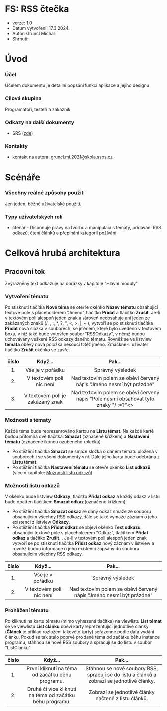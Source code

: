 # FS: RSS čtečka
- verze: 1.0
- Datum vytvoření: 17.3.2024.
- Autor: Gruncl Michal
- Shrnutí: 
  
# Úvod
### Účel
Účelem dokumentu je detailní popsání funkcí aplikace a jejího designu

### Cílová skupina
Programátoři, testeři a zákazník

### Odkazy na další dokumenty
- SRS ([zde](https://github.com/MikeTheFoxFromDream/RssReader/blob/main/SRS.md))

### Kontakty
- kontakt na autora: gruncl.mi.2021@skola.ssps.cz

# Scénáře
### Všechny reálné způsoby použití
Jen jeden, běžné uživatelské použití.

### Typy uživatelských rolí
- čtenář - Disponuje právy na tvorbu a manipulaci s tématy, přidávání RSS odkazů, čtení článků a přepínání kategorií požívání

# Celková hrubá architektura
## Pracovní tok
Zvýrazněný text odkazuje na obrázky v kapitole "Hlavní moduly"

### Vytvoření tématu
Po stisknutí tlačítka **Nové téma** se otevře okénko **Název tématu** obsahující textové pole s placeholderem "Jméno", tlačítko **Přidat** a tlačítko **Zrušit**. Je-li v textovém poli alespoň jeden znak a zároveň neobsahuje ani jeden ze zakázaných znaků (/, , :, *, ?, ", <, >, |, ~ ), vytvoří se po stisknutí tlačítka **Přidat** nová složka v souborech, se jménem, které bylo uvedeno v textovém boxu, v níž také bude vytovřen soubor "RSSOdkazy", v němž budou uchovávány veškeré RSS odkazy daného tématu. Rovněž se ve listview **témata** oběvý nová položka nesoucí totéž jméno. Zmáčkne-li uživatel tlačítko **Zrušit** okénko se zavře. 

| číslo  | Když... | Pak... |
| :----: | :----: | :----: |
| 1. | Vše je v pořádku | Správný výsledek |
| 2. | V textovém poli nic není | Nad textovím polem se oběví červený nápis "Jméno nesmí být prázdné"  |
| 3. | V textovém poli je zakázaný znak | Nad textovím polem se oběví červený nápis "Pole nesmí obsahovat tyto znaky "/ :*?"<>|~" " |

### Možnosti s tématy
Každé téma bude reprezenrováno kartou na **Listu témat**. Na každé kartě budou přítomna dvě tlačítka: **Smazat** (označené křížkem) a **Nastavení tématu** (označené ikonou ozubeného kolečka)
- Po stištění tlačítka **Smazat** se smaže složka o daném tématu uložená v souborech i se všemi dokumenty v ní. Dále jejho karta bude odebrána z **Listu témat**.
- Po stištění tlačítka **Nastavení tématu** se otevře okénko **List odkazů**. (více v kapitole: [Možnosti listu odkazů](https://github.com/MikeTheFoxFromDream/RssReader/blob/main/FS.md#mo%C5%BEnosti-listu-odkaz%C5%AF))

### Možnosti listu odkazů
V okénku bude listview **Odkazy**, tlačítko **Přidat odkaz** a každý odakz v listu bude opatřen tlačítkem **Smazat odkaz** (označeno křížkem).
- Po stištění tlačítka **Smazat odkaz** se daný odkaz smaže ze souboru obsahujícím všechny RSS odkazy, dále se také vymaže záznam o jeho existenci z listview **Odkazy**.
- Po stištění tlačítka **Přidat odkaz** se objeví okénko **Text odkazu** obsahující textové pole s placeholderem "Odkaz", tlačítkem **Přidat odkaz** a tlačítko **Zrušit**. . Je-li v textovém poli alespoň jeden znak vytvoří se po stisknutí tlačítka **Přidat odkaz** nový záznam v listview a rovněž budou informace o jeho existenci zapsány do souboru obsahujícím všechny RSS odkazy.

| číslo  | Když... | Pak... |
| :----: | :----: | :----: |
| 1. | Vše je v pořádku | Správný výsledek |
| 2. | V textovém poli nic není | Nad textovím polem se oběví červený nápis "Jméno nesmí být prázdné" |

### Prohlížení tématu
Po kliknutí na kartu tématu (mimo vyhrazená tlačítka) na viewlistu **List témat** se ve viewlistu **List článku** oběví karty reprezentující jednotlivé články (**Článek** je příklad rozložení takovéto karty) seřazenné podle data vydání článku. Pokud se tak stalo poprvé pro dané téma od začátku běhu instance programu, stáhnou se nové RSS soubory a spracují se do listu v soubor "ListClanku".

| číslo  | Když... | Pak... |
| :----: | :----: | :----: |
| 1. | První kliknutí na téma od začátku běhu programu. | Stáhnou se nové soubory RSS, spracují se do listu a článků a zobrazí se jednotlivé články. |
| 2. | Druhé či více kliknutí na téma od začátku běhu programu. | Zobrazí se jednotlivé články načtené z listu článků. |

